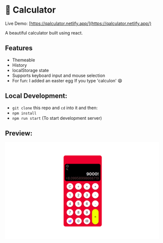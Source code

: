 # 🤖 Calculator

Live Demo: [https://qalculator.netlify.app/](https://qalculator.netlify.app/)

A beautiful calculator built using react.

## Features

- Themeable
- History
- localStorage state
- Supports keyboard input and mouse selection
- For fun: I added an easter egg If you type 'calculon' 😄 

## Local Development:

- `git clone` this repo and `cd` into it and then:
- `npm install`
- `npm run start` (To start development server)

## Preview:

![](https://raw.githubusercontent.com/arslanastral/calculator/main/calculator-preview.png)
